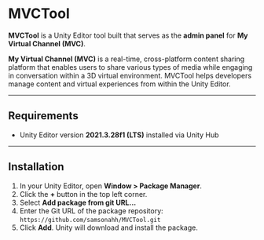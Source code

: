 # MVCTool

**MVCTool** is a Unity Editor tool built that serves as the **admin panel** for **My Virtual Channel (MVC)**.

**My Virtual Channel (MVC)** is a real-time, cross-platform content sharing platform that enables users to share various types of media while engaging in conversation within a 3D virtual environment. MVCTool helps developers manage content and virtual experiences from within the Unity Editor.

---

## Requirements

- Unity Editor version **2021.3.28f1 (LTS)** installed via Unity Hub

---

## Installation

1. In your Unity Editor, open **Window > Package Manager**.  
2. Click the **+** button in the top left corner.  
3. Select **Add package from git URL...**  
4. Enter the Git URL of the package repository: `https://github.com/samsonahh/MVCTool.git`
5. Click **Add**. Unity will download and install the package.
